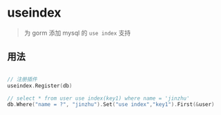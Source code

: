 # useindex

> 为 gorm 添加 mysql 的 `use index` 支持

## 用法

```go

// 注册插件
useindex.Register(db)

// select * from user use index(key1) where name = 'jinzhu'
db.Where("name = ?", "jinzhu").Set("use index","key1").First(&user)
```
